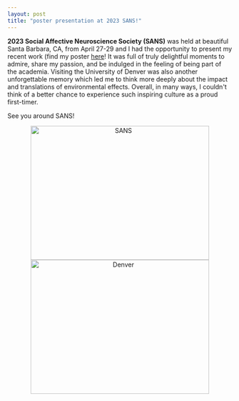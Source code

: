 ```yaml
---
layout: post
title: "poster presentation at 2023 SANS!"
---
```


**2023 Social Affective Neuroscience Society (SANS)** was held at beautiful Santa Barbara, CA, from April 27-29 and I had the opportunity to present my recent work (find my poster [here](https://drive.google.com/file/d/1QtseQdRHlElesFYlXj79r6E1H3IM2kWf/view?usp=sharing)! 
It was full of truly delightful moments to admire, share my passion, and be indulged in the feeling of being part of the academia.
Visiting the University of Denver was also another unforgettable memory which led me to think more deeply about the impact and translations of environmental effects.
Overall, in many ways, I couldn't think of a better chance to experience such inspiring culture as a proud first-timer. 

See you around SANS! 

<p align="center">
   <img src="https://github.com/suzanpark/suzanpark.github.io/assets/143306172/ac169de7-9b49-4fd1-9f9a-2aaddc8b5846" alt="SANS" width="400" height="300"/> <img src="https://github.com/suzanpark/suzanpark.github.io/assets/143306172/2a87b289-0947-4789-b149-3b4d2241389f" alt="Denver" width="400" height="300"/>
</p>






